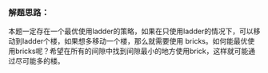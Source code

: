 ### 解题思路：
本题一定存在一个最优使用ladder的策略，如果在只使用ladder的情况下，可以移动到ladder个楼，如果想多移动一个楼，那么就需要使用
bricks。如何能最优使用bricks呢？希望在所有的间隙中找到间隙最小的地方使用brick，这样就可能通过尽可能多的楼。